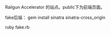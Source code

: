 Railgun Accelerator 的站点。public下为前端页面。

fake后端：
gem install sinatra sinatra-cross_origin

ruby fake.rb